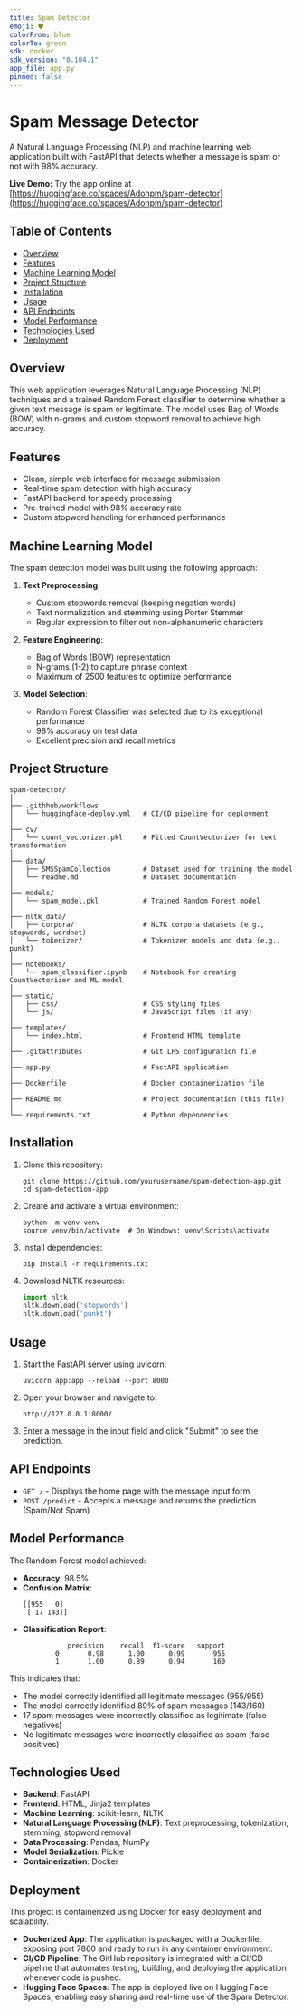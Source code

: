 ```yaml
---
title: Spam Detector
emoji: 🛡️
colorFrom: blue
colorTo: green
sdk: docker
sdk_version: "0.104.1"
app_file: app.py
pinned: false
---
```


# Spam Message Detector

A Natural Language Processing (NLP) and machine learning web application built with FastAPI that detects whether a message is spam or not with 98% accuracy.

**Live Demo:** Try the app online at [https://huggingface.co/spaces/Adonpm/spam-detector](https://huggingface.co/spaces/Adonpm/spam-detector)

## Table of Contents
- [Overview](#overview)
- [Features](#features)
- [Machine Learning Model](#machine-learning-model)
- [Project Structure](#project-structure)
- [Installation](#installation)
- [Usage](#usage)
- [API Endpoints](#api-endpoints)
- [Model Performance](#model-performance)
- [Technologies Used](#technologies-used)
- [Deployment](#deployment)

## Overview

This web application leverages Natural Language Processing (NLP) techniques and a trained Random Forest classifier to determine whether a given text message is spam or legitimate. The model uses Bag of Words (BOW) with n-grams and custom stopword removal to achieve high accuracy.

## Features

- Clean, simple web interface for message submission
- Real-time spam detection with high accuracy
- FastAPI backend for speedy processing
- Pre-trained model with 98% accuracy rate
- Custom stopword handling for enhanced performance

## Machine Learning Model

The spam detection model was built using the following approach:

1. **Text Preprocessing**:
   - Custom stopwords removal (keeping negation words)
   - Text normalization and stemming using Porter Stemmer
   - Regular expression to filter out non-alphanumeric characters

2. **Feature Engineering**:
   - Bag of Words (BOW) representation
   - N-grams (1-2) to capture phrase context
   - Maximum of 2500 features to optimize performance

3. **Model Selection**:
   - Random Forest Classifier was selected due to its exceptional performance
   - 98% accuracy on test data
   - Excellent precision and recall metrics

## Project Structure

```
spam-detector/
│
├── .githhub/workflows
│   └── huggingface-deploy.yml   # CI/CD pipeline for deployment
│
├── cv/
│   └── count_vectorizer.pkl     # Fitted CountVectorizer for text transformation
│
├── data/
│   ├── SMSSpamCollection        # Dataset used for training the model
│   └── readme.md                # Dataset documentation
│
├── models/
│   └── spam_model.pkl           # Trained Random Forest model
│
├── nltk_data/                   
│   ├── corpora/                 # NLTK corpora datasets (e.g., stopwords, wordnet)
│   └── tokenizer/               # Tokenizer models and data (e.g., punkt)
│
├── notebooks/
│   └── spam_classifier.ipynb    # Notebook for creating CountVectorizer and ML model
│
├── static/
│   ├── css/                     # CSS styling files
│   └── js/                      # JavaScript files (if any)
│
├── templates/
│   └── index.html               # Frontend HTML template
│
├── .gitattributes               # Git LFS configuration file
│
├── app.py                       # FastAPI application
│
├── Dockerfile                   # Docker containerization file
│
├── README.md                    # Project documentation (this file)
│
└── requirements.txt             # Python dependencies
```

## Installation

1. Clone this repository:
   ```
   git clone https://github.com/yourusername/spam-detection-app.git
   cd spam-detection-app
   ```

2. Create and activate a virtual environment:
   ```
   python -m venv venv
   source venv/bin/activate  # On Windows: venv\Scripts\activate
   ```

3. Install dependencies:
   ```
   pip install -r requirements.txt
   ```

4. Download NLTK resources:
   ```python
   import nltk
   nltk.download('stopwords')
   nltk.download('punkt')
   ```

## Usage

1. Start the FastAPI server using uvicorn:
   ```
   uvicorn app:app --reload --port 8000
   ```

2. Open your browser and navigate to:
   ```
   http://127.0.0.1:8000/
   ```

3. Enter a message in the input field and click "Submit" to see the prediction.

## API Endpoints

- `GET /` - Displays the home page with the message input form
- `POST /predict` - Accepts a message and returns the prediction (Spam/Not Spam)

## Model Performance

The Random Forest model achieved:
- **Accuracy**: 98.5%
- **Confusion Matrix**:
  ```
  [[955   0]
   [ 17 143]]
  ```
- **Classification Report**:
  ```
             precision    recall  f1-score   support
          0       0.98      1.00      0.99       955
          1       1.00      0.89      0.94       160
  ```

This indicates that:
- The model correctly identified all legitimate messages (955/955)
- The model correctly identified 89% of spam messages (143/160)
- 17 spam messages were incorrectly classified as legitimate (false negatives)
- No legitimate messages were incorrectly classified as spam (false positives)

## Technologies Used

- **Backend**: FastAPI
- **Frontend**: HTML, Jinja2 templates
- **Machine Learning**: scikit-learn, NLTK
- **Natural Language Processing (NLP)**: Text preprocessing, tokenization, stemming, stopword removal
- **Data Processing**: Pandas, NumPy
- **Model Serialization**: Pickle
- **Containerization**: Docker

## Deployment

This project is containerized using Docker for easy deployment and scalability.
- **Dockerized App**: The application is packaged with a Dockerfile, exposing port 7860 and ready to run in any container environment.
- **CI/CD Pipeline**: The GitHub repository is integrated with a CI/CD pipeline that automates testing, building, and deploying the application whenever code is pushed.
- **Hugging Face Spaces**: The app is deployed live on Hugging Face Spaces, enabling easy sharing and real-time use of the Spam Detector.